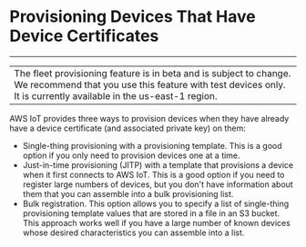 # Provisioning Devices That Have Device Certificates<a name="provision-w-cert"></a>


****  

|  | 
| --- |
| The fleet provisioning feature is in beta and is subject to change\. We recommend that you use this feature with test devices only\. It is currently available in the us\-east\-1 region\. | 

AWS IoT provides three ways to provision devices when they have already have a device certificate \(and associated private key\) on them:
+ Single\-thing provisioning with a provisioning template\. This is a good option if you only need to provision devices one at a time\.
+ Just\-in\-time provisioning \(JITP\) with a template that provisions a device when it first connects to AWS IoT\. This is a good option if you need to register large numbers of devices, but you don't have information about them that you can assemble into a bulk provisioning list\.
+ Bulk registration\. This option allows you to specify a list of single\-thing provisioning template values that are stored in a file in an S3 bucket\. This approach works well if you have a large number of known devices whose desired characteristics you can assemble into a list\. 